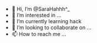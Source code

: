 - 👋 Hi, I’m @SaraHahhh^_
- 👀 I’m interested in ...
- 🌱 I’m currently learning hack
- 💞️ I’m looking to collaborate on ...
- 📫 How to reach me ...

<!---
SaraHahhh/SaraHahhh is a ✨ special ✨ repository because its `README.md` (this file) appears on your GitHub profile.
You can click the Preview link to take a look at your changes.
--->
